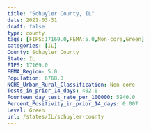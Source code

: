 ```yaml
---
title: "Schuyler County, IL"
date: 2021-03-31
draft: false
type: county
tags: [FIPS:17169.0,FEMA:5.0,Non-core,Green]
categories: [IL]
County: Schuyler County
State: IL
FIPS: 17169.0
FEMA_Region: 5.0
Population: 6768.0
NCHS_Urban_Rural_Classification: Non-core
Tests_in_prior_14_days: 402.0
Fourteen_day_test_rate_per_100000: 5940.0
Percent_Positivity_in_prior_14_days: 0.007
Level: Green
url: /states/IL/schuyler-county
---
```



